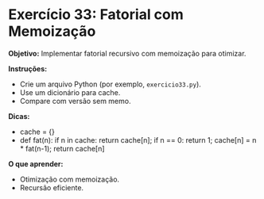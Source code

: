 # Exercício 33: Fatorial com Memoização

**Objetivo:** Implementar fatorial recursivo com memoização para otimizar.

**Instruções:**
- Crie um arquivo Python (por exemplo, `exercicio33.py`).
- Use um dicionário para cache.
- Compare com versão sem memo.

**Dicas:**
- cache = {}
- def fat(n): if n in cache: return cache[n]; if n == 0: return 1; cache[n] = n * fat(n-1); return cache[n]

**O que aprender:**
- Otimização com memoização.
- Recursão eficiente.